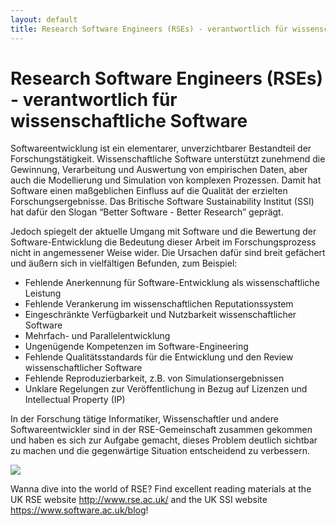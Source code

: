 ```yaml
---
layout: default
title: Research Software Engineers (RSEs) - verantwortlich für wissenschaftliche Software
---        
```


# Research Software Engineers (RSEs) - verantwortlich für wissenschaftliche Software

Softwareentwicklung ist ein elementarer, unverzichtbarer Bestandteil 
der Forschungstätigkeit. Wissenschaftliche Software unterstützt 
zunehmend die Gewinnung, Verarbeitung  und Auswertung von empirischen 
Daten, aber auch die Modellierung und Simulation von komplexen Prozessen. 
Damit hat Software einen maßgeblichen Einfluss auf die Qualität der 
erzielten Forschungsergebnisse. Das Britische Software Sustainability 
Institut (SSI) hat dafür den Slogan “Better Software - Better Research” geprägt.

Jedoch spiegelt der aktuelle Umgang mit Software und die 
Bewertung der Software-Entwicklung die Bedeutung dieser Arbeit 
im Forschungsprozess nicht in angemessener Weise wider. Die Ursachen 
dafür sind breit gefächert und äußern sich in vielfältigen Befunden, zum Beispiel:

- Fehlende Anerkennung für Software-Entwicklung als wissenschaftliche Leistung
- Fehlende Verankerung im wissenschaftlichen Reputationssystem
- Eingeschränkte Verfügbarkeit und Nutzbarkeit wissenschaftlicher Software
- Mehrfach- und Parallelentwicklung
- Ungenügende Kompetenzen im Software-Engineering
- Fehlende Qualitätsstandards für die Entwicklung und den Review wissenschaftlicher Software
- Fehlende Reproduzierbarkeit, z.B. von Simulationsergebnissen
- Unklare Regelungen zur Veröffentlichung in Bezug auf Lizenzen und Intellectual Property (IP)

In der Forschung tätige Informatiker, Wissenschaftler und andere Softwareentwickler 
sind in der RSE-Gemeinschaft zusammen gekommen und haben es sich zur Aufgabe gemacht, 
dieses Problem deutlich sichtbar zu machen und die gegenwärtige Situation 
entscheidend zu verbessern.

![](https://www.software.ac.uk/sites/default/files/images/content/BetterSoftwareBetterResearchImage.jpg)

Wanna dive into the world of RSE? Find excellent reading materials at the UK RSE website 
<http://www.rse.ac.uk/> and the UK SSI website <https://www.software.ac.uk/blog>!
